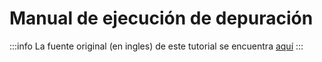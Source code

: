 # Manual de ejecución de depuración

:::info
La fuente original (en ingles) de este tutorial se encuentra [aquí](https://mswjs.io/docs/runbook)
:::
